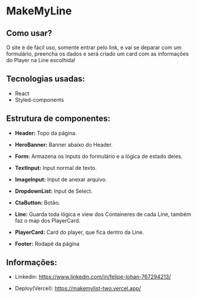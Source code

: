 # MakeMyLine

## Como usar?

O site é de fácil uso, somente entrar pelo link, e vai se deparar com um formulário, preencha os dados e será criado um card com as informações do Player na Line escolhida!

## Tecnologias usadas:

- React
- Styled-components
  
## Estrutura de componentes:

- **Header:** Topo da página.
  
- **HeroBanner:** Banner abaixo do Header.
  
- **Form:** Armazena os Inputs do formulário e a lógica de estado deles.
  
- **TextInput:** Input normal de texto.
  
- **ImageInput:** Input de anexar arquivo.
  
- **DropdownList:** Input de Select.
  
- **CtaButton:** Botão.
  
- **Line:** Guarda toda lógica e view dos Containeres de cada Line, também faz o map dos PlayerCard.
  
- **PlayerCard:** Card do player, que fica dentro da Line.
  
- **Footer:** Rodapé da página

## Informações:

- Linkedin: https://www.linkedin.com/in/felipe-lohan-767294213/
  
- Deploy(Vercel): https://makemylist-two.vercel.app/


